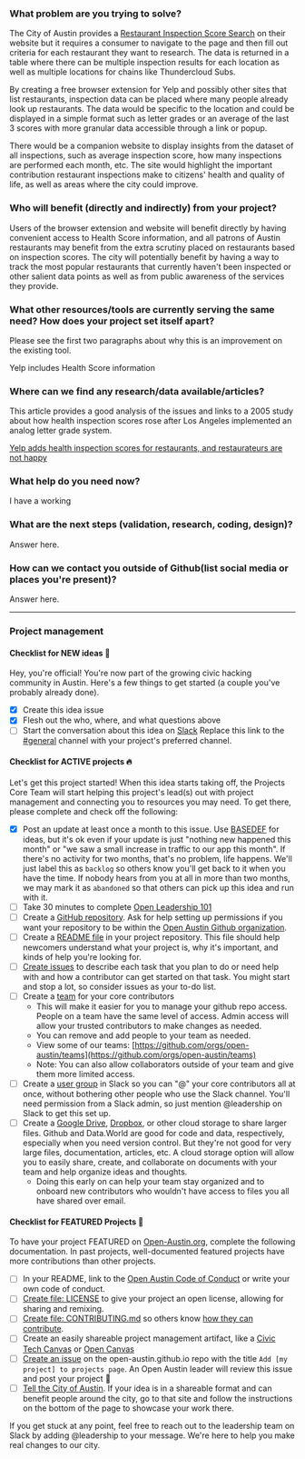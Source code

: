 <!--- Keep everything below and click 'Submit new issue'  --->

### What problem are you trying to solve?

The City of Austin provides a [Restaurant Inspection Score Search](http://www.austintexas.gov/health/restaurant/search.cfm) on their website but it requires a consumer to navigate to the page and then fill out criteria for each restaurant they want to research. The data is returned in a table where there can be multiple inspection results for each location as well as multiple locations for chains like Thundercloud Subs.

By creating a free browser extension for Yelp and possibly other sites that list restaurants, inspection data can be placed where many people already look up restaurants. The data would be specific to the location and could be displayed in a simple format such as letter grades or an average of the last 3 scores with more granular data accessible through a link or popup.

There would be a companion website to display insights from the dataset of all inspections, such as average inspection score, how many inspections are performed each month, etc. The site would highlight the important contribution restaurant inspections make to citizens' health and quality of life, as well as areas where the city could improve.

### Who will benefit (directly and indirectly) from your project?

Users of the browser extension and website will benefit directly by having convenient access to Health Score information, and all patrons of Austin restaurants may benefit from the extra scrutiny placed on restaurants based on inspection scores. The city will potentially benefit by having a way to track the most popular restaurants that currently haven't been inspected or other salient data points as well as from public awareness of the services they provide.

### What other resources/tools are currently serving the same need? How does your project set itself apart?

Please see the first two paragraphs about why this is an improvement on the existing tool.

Yelp includes Health Score information

### Where can we find any research/data available/articles?

This article provides a good analysis of the issues and links to a 2005 study about how health inspection scores rose after Los Angeles implemented an analog letter grade system.

[Yelp adds health inspection scores for restaurants, and restaurateurs are not happy](https://www.washingtonpost.com/news/voraciously/wp/2018/07/24/yelp-adds-health-inspection-scores-for-restaurants-and-restaurateurs-are-not-happy/?noredirect=on&utm_term=.8cd6dba7fdeb)

### What help do you need now?

I have a working

### What are the next steps (validation, research, coding, design)?

Answer here.

### How can we contact you outside of Github(list social media or places you're present)?

Answer here.

---

<!--- You can skip the following for now, but come back to it later!  --->

### Project management

#### Checklist for NEW ideas :baby:

Hey, you're official! You're now part of the growing civic hacking community in Austin. Here's a few things to get started (a couple you've probably already done).

- [x] Create this idea issue
- [x] Flesh out the who, where, and what questions above
- [ ] Start the conversation about this idea on [Slack](https://openaustin-slackin.herokuapp.com/) Replace this link to the [#general](https://open-austin.slack.com/messages/C036FLME2) channel with your project's preferred channel.

#### Checklist for ACTIVE projects :fire:

Let's get this project started! When this idea starts taking off, the Projects Core Team will start helping this project's lead(s) out with project management and connecting you to resources you may need. To get there, please complete and check off the following:

- [x] Post an update at least once a month to this issue. Use [BASEDEF](https://github.com/open-austin/cheatsheet-basedef) for ideas, but it's ok even if your update is just "nothing new happened this month" or "we saw a small increase in traffic to our app this month". If there's no activity for two months, that's no problem, life happens. We'll just label this as `backlog` so others know you'll get back to it when you have the time. If nobody hears from you at all in more than two months, we may mark it as `abandoned` so that others can pick up this idea and run with it.
- [ ] Take 30 minutes to complete [Open Leadership 101](https://mozilla.teachable.com/p/open-leadership-101)
- [ ] Create a [GitHub repository](https://github.com/new). Ask for help setting up permissions if you want your repository to be within the [Open Austin Github organization](https://github.com/open-austin).
- [ ] Create a [README file](https://mozilla.github.io/open-leadership-training-series/articles/opening-your-project/write-a-great-project-readme/) in your project repository. This file should help newcomers understand what your project is, why it's important, and kinds of help you're looking for.
- [ ] [Create issues](https://mozilla.github.io/open-leadership-training-series/articles/get-your-project-online/project-set-up-for-collaboration-with-github/#assignment--add-your-first-issue) to describe each task that you plan to do or need help with and how a contributor can get started on that task. You might start and stop a lot, so consider issues as your to-do list.
- [ ] Create a [team](https://help.github.com/articles/creating-a-team/) for your core contributors
  - This will make it easier for you to manage your github repo access. People on a team have the same level of access. Admin access will allow your trusted contributors to make changes as needed.
  - You can remove and add people to your team as needed.
  - View some of our teams: [https://github.com/orgs/open-austin/teams](https://github.com/orgs/open-austin/teams)
  - Note: You can also allow collaborators outside of your team and give them more limited access.
- [ ] Create a [user group](https://get.slack.help/hc/en-us/articles/212906697-User-Groups) in Slack so you can "@" your core contributors all at once, without bothering other people who use the Slack channel. You'll need permission from a Slack admin, so just mention @leadership on Slack to get this set up.
- [ ] Create a [Google Drive](https://drive.google.com), [Dropbox](https://www.dropbox.com/), or other cloud storage to share larger files. Github and Data.World are good for code and data, respectively, especially when you need version control. But they're not good for very large files, documentation, articles, etc. A cloud storage option will allow you to easily share, create, and collaborate on documents with your team and help organize ideas and thoughts.
  - Doing this early on can help your team stay organized and to onboard new contributors who wouldn't have access to files you all have shared over email.

#### Checklist for FEATURED Projects :tada:

To have your project FEATURED on [Open-Austin.org](https://open-austin.org/), complete the following documentation. In past projects, well-documented featured projects have more contributions than other projects.

- [ ] In your README, link to the [Open Austin Code of Conduct](https://www.open-austin.org/about/#code-of-conduct) or write your own code of conduct.
- [ ] [Create file: LICENSE](http://choosealicense.com/) to give your project an open license, allowing for sharing and remixing.
- [ ] [Create file: CONTRIBUTING.md](https://github.com/acabunoc/mozsprint-repo-template/blob/master/CONTRIBUTING.md) so others know [how they can contribute](https://mozilla.github.io/open-leadership-training-series/articles/building-communities-of-contributors/write-contributor-guidelines/).
- [ ] Create an easily shareable project management artifact, like a [Civic Tech Canvas](https://cityofaustin.github.io/civic-tech-canvas/) or [Open Canvas](https://mozilla.github.io/open-leadership-training-series/articles/opening-your-project/develop-an-open-project-strategy-with-open-canvas/)
- [ ] [Create an issue](https://github.com/open-austin/open-austin.github.io/issues/new) on the open-austin.github.io repo with the title `Add [my project] to projects page`. An Open Austin leader will review this issue and post your project :balloon:
- [ ] [Tell the City of Austin](http://austintexas.gov/page/mobile-app-library). If your idea is in a shareable format and can benefit people around the city, go to that site and follow the instructions on the bottom of the page to showcase your work there.

If you get stuck at any point, feel free to reach out to the leadership team on Slack by adding @leadership to your message. We're here to help you make real changes to our city.
